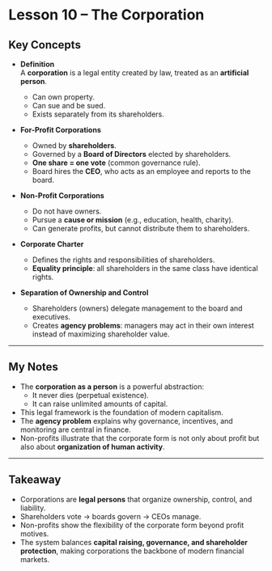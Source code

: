 # Lesson 10 – The Corporation

## Key Concepts

- **Definition**  
  A **corporation** is a legal entity created by law, treated as an **artificial person**.  
  - Can own property.  
  - Can sue and be sued.  
  - Exists separately from its shareholders.  

- **For-Profit Corporations**  
  - Owned by **shareholders**.  
  - Governed by a **Board of Directors** elected by shareholders.  
  - **One share = one vote** (common governance rule).  
  - Board hires the **CEO**, who acts as an employee and reports to the board.  

- **Non-Profit Corporations**  
  - Do not have owners.  
  - Pursue a **cause or mission** (e.g., education, health, charity).  
  - Can generate profits, but cannot distribute them to shareholders.  

- **Corporate Charter**  
  - Defines the rights and responsibilities of shareholders.  
  - **Equality principle**: all shareholders in the same class have identical rights.  

- **Separation of Ownership and Control**  
  - Shareholders (owners) delegate management to the board and executives.  
  - Creates **agency problems**: managers may act in their own interest instead of maximizing shareholder value.  

---

## My Notes

- The **corporation as a person** is a powerful abstraction:  
  - It never dies (perpetual existence).  
  - It can raise unlimited amounts of capital.  
- This legal framework is the foundation of modern capitalism.  
- The **agency problem** explains why governance, incentives, and monitoring are central in finance.  
- Non-profits illustrate that the corporate form is not only about profit but also about **organization of human activity**.  

---

## Takeaway

- Corporations are **legal persons** that organize ownership, control, and liability.  
- Shareholders vote → boards govern → CEOs manage.  
- Non-profits show the flexibility of the corporate form beyond profit motives.  
- The system balances **capital raising, governance, and shareholder protection**, making corporations the backbone of modern financial markets.  

